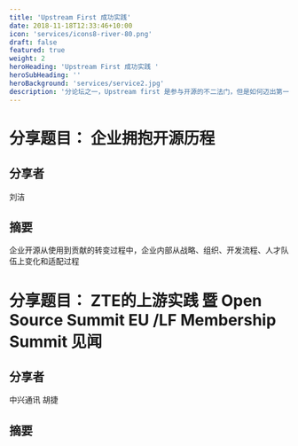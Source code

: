 ```yaml
---
title: 'Upstream First 成功实践'
date: 2018-11-18T12:33:46+10:00
icon: 'services/icons8-river-80.png'
draft: false
featured: true
weight: 2
heroHeading: 'Upstream First 成功实践 '
heroSubHeading: ''
heroBackground: 'services/service2.jpg'
description: '分论坛之一，Upstream first 是参与开源的不二法门，但是如何迈出第一步，实属不易。我们邀请到最先进的企业（参与Kernel、Kubernetes等）来分享说服领导、绩效考核、防止挖人等；'
---
```


# 分享题目： 企业拥抱开源历程

## 分享者

刘洁 


## 摘要

企业开源从使用到贡献的转变过程中，企业内部从战略、组织、开发流程、人才队伍上变化和适配过程


# 分享题目： ZTE的上游实践 暨 Open Source Summit EU /LF Membership Summit 见闻

## 分享者

中兴通讯 胡捷

## 摘要

